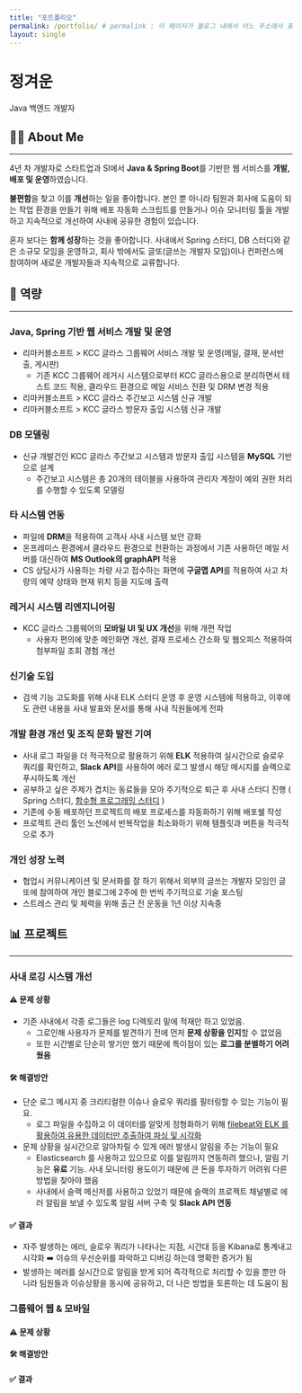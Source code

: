 ```yaml
---
title: "포트폴리오"
permalink: /portfolio/ # permalink : 이 페이지가 블로그 내에서 어느 주소에서 표시될지를 경정하는 주소 / 홈페이지 베이스 주소 + permalink가 이 페이지의 주소가 된다.
layout: single
---
```


# 정겨운
Java 백엔드 개발자


## 👩‍🔧 About Me
---
4년 차 개발자로 스타트업과 SI에서 **Java & Spring Boot**를 기반한 웹 서비스를 **개발,배포 및 운영**하였습니다.

**불편함**을 찾고 이를 **개선**하는 일을 좋아합니다. 본인 뿐 아니라 팀원과 회사에 도움이 되는 작업 환경을 만들기 위해 배포 자동화 스크립트를 만들거나 이슈 모니터링 툴을 개발하고 지속적으로 개선하여 사내에 공유한 경험이 있습니다.

혼자 보다는 **함께 성장**하는 것을 좋아합니다. 사내에서 Spring 스터디, DB 스터디와 같은 소규모 모임을 운영하고, 회사 밖에서도 글또(글쓰는 개발자 모임)이나 컨퍼런스에 참여하며 새로운 개발자들과 지속적으로 교류합니다.


## 💪 역량
---
### Java, Spring 기반 웹 서비스 개발 및 운영
- 리마커블소프트 > KCC 글라스 그룹웨어 서비스 개발 및 운영(메일, 결재, 분서반출, 게시판)
    - 기존 KCC 그룹웨어 레거시 시스템으로부터 KCC 글라스용으로 분리하면서 테스트 코드 적용, 클라우드 환경으로 메일 서비스 전환 및 DRM 변경 적용
- 리마커블소프트 > KCC 글라스 주간보고 시스템 신규 개발
- 리마커블소프트 > KCC 글라스 방문자 출입 시스템 신규 개발

### DB 모델링
- 신규 개발건인 KCC 글라스 주간보고 시스템과 방문자 출입 시스템을 **MySQL** 기반으로 설계
    - 주간보고 시스템은 총 20개의 테이블을 사용하여 관리자 계정이 예외 권한 처리를 수행할 수 있도록 모델링

### 타 시스템 연동
- 파일에 **DRM**을 적용하여 고객사 사내 시스템 보안 강화
- 온프레미스 환경에서 클라우드 환경으로 전환하는 과정에서 기존 사용하던 메일 서버를 대신하여 **MS Outlook의 graphAPI** 적용
- CS 상담사가 사용하는 차량 사고 접수하는 화면에 **구글맵 API**를 적용하여 사고 차량의 예약 상태와 현재 위치 등을 지도에 출력

### 레거시 시스템 리엔지니어링

- KCC 글라스 그룹웨어의 **모바일 UI 및 UX 개선**을 위해 개편 작업
    - 사용자 편의에 맞춘 메인화면 개선, 결재 프로세스 간소화 및 웹오피스 적용하여 첨부파일 조회 경험 개선

### 신기술 도입
- 검색 기능 고도화를 위해 사내 ELK 스터디 운영 후 운영 시스템에 적용하고, 이후에도 관련 내용을 사내 발표와 문서를 통해 사내 직원들에게 전파

### 개발 환경 개선 및 조직 문화 발전 기여
- 사내 로그 파일을 더 적극적으로 활용하기 위해 **ELK** 적용하여 실시간으로 슬로우 쿼리를 확인하고, **Slack API**를 사용하여 에러 로그 발생시 해당 메시지를 슬랙으로 푸시하도록 개선
- 공부하고 싶은 주제가 겹치는 동료들을 모아 주기적으로 퇴근 후 사내 스터디 진행 ( Spring 스터디, [함수형 프로그래밍 스터디](https://grey920.github.io/server/functional_programming_java/) )
- 기존에 수동 배포하던 프로젝트의 배포 프로세스를 자동화하기 위해 배포쉘 작성
- 프로젝트 관리 툴인 노션에서 반복작업을 최소화하기 위해 템플릿과 버튼을 적극적으로 추가

### 개인 성장 노력
- 협업시 커뮤니케이션 및 문서화를 잘 하기 위해서 외부의 글쓰는 개발자 모임인 글또에 참여하여 개인 블로그에 2주에 한 번씩 주기적으로 기술 포스팅
- 스트레스 관리 및 체력을 위해 출근 전 운동을 1년 이상 지속중

## 📊 프로젝트
---
### 사내 로깅 시스템 개선
#### ⚠️ 문제 상황
- 기존 사내에서 각종 로그들은 log 디렉토리 밑에 적재만 하고 있었음.
    - 그로인해 사용자가 문제를 발견하기 전에 먼저 **문제 상황을 인지**할 수 없었음
    - 또한 시간별로 단순히 쌓기만 했기 때문에 특이점이 있는 **로그를 분별하기 어려웠음**

#### 🛠️ 해결방안
- 단순 로그 메시지 중 크리티컬한 이슈나 슬로우 쿼리를 필터링할 수 있는 기능이 필요.
    - 로그 파일을 수집하고 이 데이터를 알맞게 정형화하기 위해 [filebeat와 ELK 를 활용하여 유용한 데이터만 추출하여 파싱 및 시각화](https://grey920.github.io/elk/elk-log2/)
- 문제 상황을 실시간으로 알아차릴 수 있게 에러 발생시 알림을 주는 기능이 필요
    - Elasticsearch 를 사용하고 있으므로 이를 알림까지 연동하려 했으나, 알림 기능은 **유료** 기능. 사내 모니터링 용도이기 때문에 큰 돈을 투자하기 어려워 다른 방법을 찾아야 했음
    - 사내에서 슬랙 메신저를 사용하고 있었기 때문에 슬랙의 프로젝트 채널별로 에러 알림을 보낼 수 있도록 알림 서버 구축 및 **Slack API 연동**

#### ✅ 결과
- 자주 발생하는 에러, 슬로우 쿼리가 나타나는 지점, 시간대 등을 Kibana로 통계내고 시각화 ➡️ 이슈의 우선순위를 파악하고 디버깅 하는데 명확한 증거가 됨
- 발생하는 에러를 실시간으로 알림을 받게 되어 즉각적으로 처리할 수 있을 뿐만 아니라 팀원들과 이슈상황을 동시에 공유하고, 더 나은 방법을 토론하는 데 도움이 됨


### 그룹웨어 웹 & 모바일
#### ⚠️ 문제 상황

#### 🛠️ 해결방안

#### ✅ 결과
